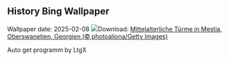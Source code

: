 ## History Bing Wallpaper
Wallpaper date: 2025-02-08
![](https://www.bing.com/th?id=OHR.SnowySvaneti_DE-DE7103298381_UHD.jpg&w=1000)Download: [Mittelalterliche Türme in Mestia, Oberswanetien, Georgien (© photoaliona/Getty Images)](https://www.bing.com/th?id=OHR.SnowySvaneti_DE-DE7103298381_UHD.jpg)

Auto get programm by LtgX
